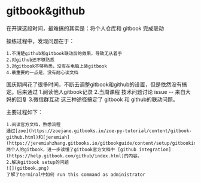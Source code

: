 # gitbook&github

在开课这段时间，最难搞的其实是：将个人仓库和 gitbook 完成联动

操练过程中，发现问题在于：
    
    1.不清楚github和gitbook联动后的效果，导致无从着手
    2.对github还不够熟悉
    3.对gitbook不够熟悉，没有在电脑上装gitbook
    4.最重要的一点是，没有耐心读文档
    
国庆期间花了很多时间，不断去调整gitbook和github的设置，但是依然没有搞定。后来通过 1.阅读他人gitbook记录 2.当周课程 技术问题讨论 issue -- 来自大妈的回复 3.微信群互动 这三种途径搞定了 gitbook 和 github的联动问题。

主要过程如下：

    1.阅读官方文档，熟悉流程
    通过[zoe](https://zoejane.gitbooks.io/zoe-py-tutorial/content/gitbook-github.html)和[jeremiah](https://jeremiahzhang.gitbooks.io/gitbookguide/content/setup/gitbookinstall.html)两个人的gitbook，进一步读懂了gitbook官方文档中 [github integration](https://help.gitbook.com/github/index.html)的内容。
    2.解决gitbook setup的问题
    ![](gitbook.png)
    了解了terminal中如何 run this command as administrator
    
    

